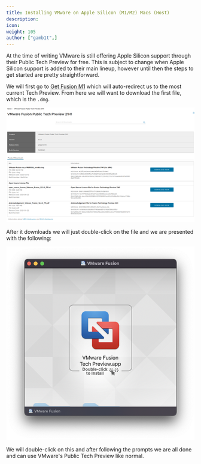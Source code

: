 ```yaml
---
title: Installing VMware on Apple Silicon (M1/M2) Macs (Host)
description:
icon:
weight: 105
author: ["gamb1t",]
---
```


At the time of writing VMware is still offering Apple Silicon support through their Public Tech Preview for free. This is subject to change when Apple Silicon support is added to their main lineup, however until then the steps to get started are pretty straightforward.

We will first go to [Get Fusion M1](https://www.vmware.com/go/get-fusion-m1) which will auto-redirect us to the most current Tech Preview. From here we will want to download the first file, which is the `.dmg`.

![](install-silicon-vmware-1.png)

After it downloads we will just double-click on the file and we are presented with the following:

![](install-silicon-vmware-2.png)

We will double-click on this and after following the prompts we are all done and can use VMware's Public Tech Preview like normal.
